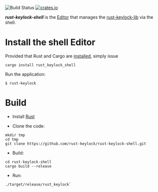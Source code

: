 ![Build Status](https://travis-ci.org/rust-keylock/rust-keylock-shell.svg?branch=master)
[![crates.io](https://img.shields.io/crates/v/rust_keylock_shell.svg)](https://crates.io/crates/rust_keylock_shell)

___rust-keylock-shell___ is the [Editor](https://rust-keylock.github.io/rust-keylock-lib/rust_keylock/trait.Editor.html) that manages the [rust-keylock-lib](https://github.com/rust-keylock/rust-keylock-lib) via the shell.

# Install the shell Editor

Provided that Rust and Cargo are [installed](https://rustup.rs/), simply issue

```shell
cargo install rust_keylock_shell
```

Run the application:

`$ rust-keylock`


# Build

* Install [Rust](https://rustup.rs/)

* Clone the code:
 ```shell
 mkdir tmp
 cd tmp
 git clone https://github.com/rust-keylock/rust-keylock-shell.git
 
 ```

* Build:

 ```shell
 cd rust-keylock-shell
 cargo build --release
 ```
 
* Run:

 ```shell
 ./target/release/rust_keylock`
 ```